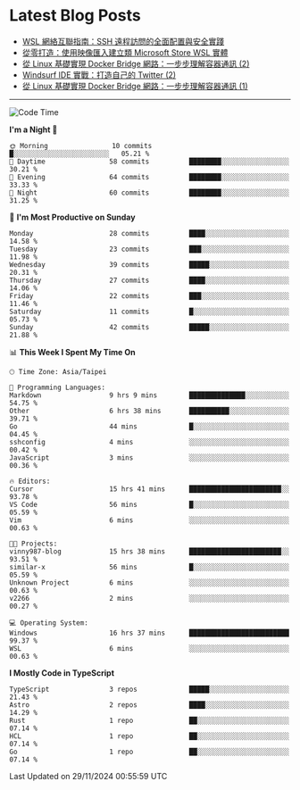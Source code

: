 # Latest Blog Posts
<!-- BLOG-POST-LIST:START -->
- [WSL 網絡互聯指南：SSH 遠程訪問的全面配置與安全實踐](https://www.vinny987.xyz/blog/2024/wsl-network-interconnection-guide-comprehensive-ssh-remote-access-configuration-and-security-practices/)
- [從零打造：使用映像匯入建立類 Microsoft Store WSL 實體](https://www.vinny987.xyz/blog/2024/from-scratch-creating-a-microsoft-store-like-wsl-instance-via-image-import/)
- [從 Linux 基礎實現 Docker Bridge 網路：一步步理解容器通訊 &lpar;2&rpar;](https://www.vinny987.xyz/blog/2024/building-docker-style-bridge-networks-from-scratch-a-linux-network-deep-dive-2/)
- [Windsurf IDE 實戰：打造自己的 Twitter &lpar;2&rpar;](https://www.vinny987.xyz/blog/2024/practical-windsurf-ide-building-your-own-twitter-2/)
- [從 Linux 基礎實現 Docker Bridge 網路：一步步理解容器通訊 &lpar;1&rpar;](https://www.vinny987.xyz/blog/2024/building-docker-style-bridge-networks-from-scratch-a-linux-network-deep-dive-1/)
<!-- BLOG-POST-LIST:END -->

---

<!--START_SECTION:waka-->
![Code Time](http://img.shields.io/badge/Code%20Time-455%20hrs%2051%20mins-blue)

**I'm a Night 🦉** 

```text
🌞 Morning                10 commits          █░░░░░░░░░░░░░░░░░░░░░░░░   05.21 % 
🌆 Daytime                58 commits          ████████░░░░░░░░░░░░░░░░░   30.21 % 
🌃 Evening                64 commits          ████████░░░░░░░░░░░░░░░░░   33.33 % 
🌙 Night                  60 commits          ████████░░░░░░░░░░░░░░░░░   31.25 % 
```
📅 **I'm Most Productive on Sunday** 

```text
Monday                   28 commits          ████░░░░░░░░░░░░░░░░░░░░░   14.58 % 
Tuesday                  23 commits          ███░░░░░░░░░░░░░░░░░░░░░░   11.98 % 
Wednesday                39 commits          █████░░░░░░░░░░░░░░░░░░░░   20.31 % 
Thursday                 27 commits          ████░░░░░░░░░░░░░░░░░░░░░   14.06 % 
Friday                   22 commits          ███░░░░░░░░░░░░░░░░░░░░░░   11.46 % 
Saturday                 11 commits          █░░░░░░░░░░░░░░░░░░░░░░░░   05.73 % 
Sunday                   42 commits          █████░░░░░░░░░░░░░░░░░░░░   21.88 % 
```


📊 **This Week I Spent My Time On** 

```text
🕑︎ Time Zone: Asia/Taipei

💬 Programming Languages: 
Markdown                 9 hrs 9 mins        ██████████████░░░░░░░░░░░   54.75 % 
Other                    6 hrs 38 mins       ██████████░░░░░░░░░░░░░░░   39.71 % 
Go                       44 mins             █░░░░░░░░░░░░░░░░░░░░░░░░   04.45 % 
sshconfig                4 mins              ░░░░░░░░░░░░░░░░░░░░░░░░░   00.42 % 
JavaScript               3 mins              ░░░░░░░░░░░░░░░░░░░░░░░░░   00.36 % 

🔥 Editors: 
Cursor                   15 hrs 41 mins      ███████████████████████░░   93.78 % 
VS Code                  56 mins             █░░░░░░░░░░░░░░░░░░░░░░░░   05.59 % 
Vim                      6 mins              ░░░░░░░░░░░░░░░░░░░░░░░░░   00.63 % 

🐱‍💻 Projects: 
vinny987-blog            15 hrs 38 mins      ███████████████████████░░   93.51 % 
similar-x                56 mins             █░░░░░░░░░░░░░░░░░░░░░░░░   05.59 % 
Unknown Project          6 mins              ░░░░░░░░░░░░░░░░░░░░░░░░░   00.63 % 
v2266                    2 mins              ░░░░░░░░░░░░░░░░░░░░░░░░░   00.27 % 

💻 Operating System: 
Windows                  16 hrs 37 mins      █████████████████████████   99.37 % 
WSL                      6 mins              ░░░░░░░░░░░░░░░░░░░░░░░░░   00.63 % 
```

**I Mostly Code in TypeScript** 

```text
TypeScript               3 repos             █████░░░░░░░░░░░░░░░░░░░░   21.43 % 
Astro                    2 repos             ████░░░░░░░░░░░░░░░░░░░░░   14.29 % 
Rust                     1 repo              ██░░░░░░░░░░░░░░░░░░░░░░░   07.14 % 
HCL                      1 repo              ██░░░░░░░░░░░░░░░░░░░░░░░   07.14 % 
Go                       1 repo              ██░░░░░░░░░░░░░░░░░░░░░░░   07.14 % 
```




 Last Updated on 29/11/2024 00:55:59 UTC
<!--END_SECTION:waka-->

<!--
**vincent97277/vincent97277** is a ✨ _special_ ✨ repository because its `README.md` (this file) appears on your GitHub profile.

Here are some ideas to get you started:

- 🔭 I’m currently working on ...
- 🌱 I’m currently learning ...
- 👯 I’m looking to collaborate on ...
- 🤔 I’m looking for help with ...
- 💬 Ask me about ...
- 📫 How to reach me: ...
- 😄 Pronouns: ...
- ⚡ Fun fact: ...
-->
